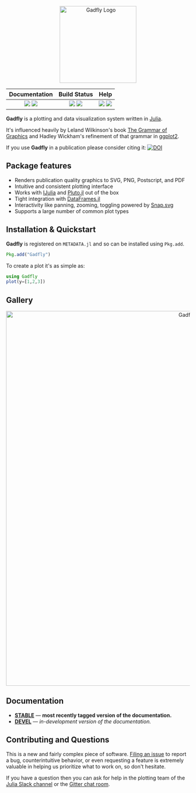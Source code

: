 <div align="center"> <img
src="https://cdn.rawgit.com/GiovineItalia/Gadfly.jl/master/docs/src/assets/logo.svg"
alt="Gadfly Logo" width="210"></img> </div>

| **Documentation** | **Build Status** | **Help** |
|:---:|:---:|:---:|
| [![][docs-dev-img]][docs-dev-url] [![][docs-stable-img]][docs-stable-url] | [![][ci-img]][ci-url] [![][codecov-img]][codecov-url] | [![][slack-img]][slack-url] [![][gitter-img]][gitter-url] |

**Gadfly** is a plotting and data visualization system written in
[Julia](http://julialang.org/).

It's influenced heavily by Leland Wilkinson's book [The Grammar of Graphics][gog-book]
and Hadley Wickham's refinement of that grammar in [ggplot2](http://ggplot2.org/).

If you use **Gadfly** in a publication please consider citing it: [![DOI][citation-img]][citation-url]

## Package features

- Renders publication quality graphics to SVG, PNG, Postscript, and PDF
- Intuitive and consistent plotting interface
- Works with [IJulia](https://github.com/JuliaLang/IJulia.jl) and [Pluto.jl](https://github.com/fonsp/Pluto.jl) out of the box
- Tight integration with [DataFrames.jl](https://github.com/JuliaStats/DataFrames.jl)
- Interactivity like panning, zooming, toggling powered by [Snap.svg](http://snapsvg.io/)
- Supports a large number of common plot types

## Installation & Quickstart

**Gadfly** is registered on `METADATA.jl` and so can be installed using `Pkg.add`.

```julia
Pkg.add("Gadfly")
```

To create a plot it's as simple as:

```julia
using Gadfly
plot(y=[1,2,3])
```

## Gallery

<div align="center"> <img
src="https://cdn.rawgit.com/GiovineItalia/Gadfly.jl/master/docs/src/assets/gallery.png"
alt="Gadfly Gallery" width="1024"></img> </div>

## Documentation

- [**STABLE**][docs-stable-url] &mdash; **most recently tagged version of the documentation.**
- [**DEVEL**][docs-dev-url] &mdash; *in-development version of the documentation.*

## Contributing and Questions

This is a new and fairly complex piece of software. [Filing an
issue](https://github.com/GiovineItalia/Gadfly.jl/issues/new) to report a
bug, counterintuitive behavior, or even requesting a feature is extremely
valuable in helping us prioritize what to work on, so don't hesitate.

If you have a question then you can ask for help in the plotting team of the
[Julia Slack channel][slack-url] or the [Gitter chat room][gitter-url].

[docs-dev-img]: https://img.shields.io/badge/docs-dev-blue.svg
[docs-dev-url]: http://gadflyjl.org/dev

[docs-stable-img]: https://img.shields.io/badge/docs-stable-blue.svg
[docs-stable-url]: http://gadflyjl.org/stable

[ci-img]: https://github.com/GiovineItalia/Gadfly.jl/workflows/CI/badge.svg
[ci-url]: https://github.com/GiovineItalia/Gadfly.jl/actions

[codecov-img]: https://codecov.io/gh/GiovineItalia/Gadfly.jl/branch/master/graph/badge.svg
[codecov-url]: https://codecov.io/gh/GiovineItalia/Gadfly.jl

[citation-img]: https://zenodo.org/badge/DOI/10.5281/zenodo.593105.svg
[citation-url]: https://doi.org/10.5281/zenodo.593105

[gog-book]: http://www.cs.uic.edu/~wilkinson/TheGrammarOfGraphics/GOG.html

[slack-img]: https://img.shields.io/badge/chat-on%20slack-yellow.svg
[slack-url]: https://julialang.slack.com

[gitter-img]: https://badges.gitter.im/dcjnones/Gadfly.jl.svg
[gitter-url]: https://gitter.im/dcjones/Gadfly.jl
